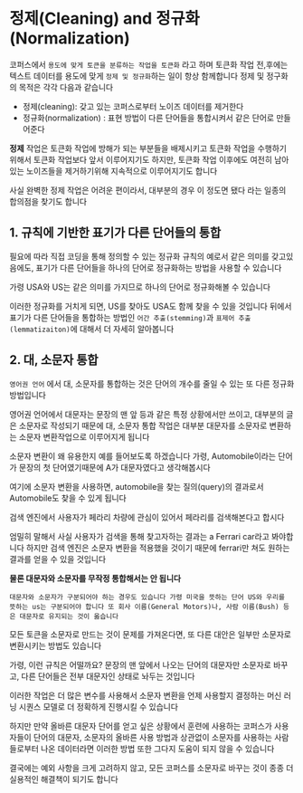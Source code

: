 # 정제(Cleaning) and 정규화(Normalization)

코퍼스에서 `용도에 맞게 토큰을 분류하는 작업을 토큰화` 라고 하며 토큰화 작업 전,후에는 텍스트 데이터를 용도에 맞게 `정제 및 정규화`하는 일이 항상 함께합니다 정제 및 정구화의 목적은 각각 다음과 같습니다 

* 정제(cleaning): 갖고 있는 코퍼스로부터 노이즈 데이터를 제거한다
* 정규화(normalization) : 표현 방법이 다른 단어들을 통합시켜서 같은 단어로 만들어준다

**정제** 작업은 토큰화 작업에 방해가 되는 부분들을 배제시키고 토큰화 작업을 수행하기 위해서 토큰화 작업보다 앞서 이루어지기도 하지만, 토큰화 작업 이후에도 여전히 남아있는 노이즈들을 제거하기위해 지속적으로 이루어지기도 합니다

사실 완벽한 정제 작업은 어려운 편이라서, 대부분의 경우 이 정도면 됐다 라는 일종의 합의점을 찾기도 합니다

## 1. 규칙에 기반한 표기가 다른 단어들의 통합

필요에 따라 직접 코딩을 통해 정의할 수 있는 정규화 규칙의 예로서 같은 의미를 갖고있음에도, 표기가 다른 단어들을 하나의 단어로 정규화하는 방법을 사용할 수 있습니다 

가령 USA와 US는 같은 의미를 가지므로 하나의 단어로 정규화해볼 수 있습니다 

이러한 정규화를 거치게 되면, US를 찾아도 USA도 함께 찾을 수 있을 것입니다 뒤에서 표기가 다른 단어들을 통합하는 방법인 `어간 추출(stemming)`과 `표제어 추출(lemmatizaiton)`에 대해서 더 자세히 알아봅니다

## 2. 대, 소문자 통합

`영어권 언어` 에서 대, 소문자를 통합하는 것은 단어의 개수를 줄일 수 있는 또 다른 정규화 방법입니다

영어권 언어에서 대문자는 문장의 맨 앞 등과 같은 특정 상황에서만 쓰이고, 대부분의 글은 소문자로 작성되기 때문에 대, 소문자 통합 작업은 대부분 대문자를 소문자로 변환하는 소문자 변환작업으로 이루어지게 됩니다

소문자 변환이 왜 유용한지 예를 들어보도록 하겠습니다 가령, Automobile이라는 단어가 문장의 첫 단어였기때문에 A가 대문자였다고 생각해봅시다

여기에 소문자 변환을 사용하면, automobile을 찾는 질의(query)의 결과로서 Automobile도 찾을 수 있게 됩니다 

검색 엔진에서 사용자가 페라리 차량에 관심이 있어서 페라리를 검색해본다고 합시다

엄밀히 말해서 사실 사용자가 검색을 통해 찾고자하는 결과는 a Ferrari car라고 봐야합니다 하지만 검색 엔진은 소문자 변환을 적용했을 것이기 때문에 ferrari만 쳐도 원하는 결과를 얻을 수 있을 것입니다

**물론 대문자와 소문자를 무작정 통합해서는 안 됩니다**

    대문자와 소문자가 구분되어야 하는 경우도 있습니다 가령 미국을 뜻하는 단어 US와 우리를 뜻하는 us는 구분되어야 합니다 또 회사 이름(General Motors)나, 사람 이름(Bush) 등은 대문자로 유지되는 것이 옳습니다

모든 토큰을 소문자로 만드는 것이 문제를 가져온다면, 또 다른 대안은 일부만 소문자로 변환시키는 방법도 있습니다

가령, 이런 규칙은 어떨까요? 문장의 맨 앞에서 나오는 단어의 대문자만 소문자로 바꾸고, 다른 단어들은 전부 대문자인 상태로 놔두는 것입니다

이러한 작업은 더 많은 변수를 사용해서 소문자 변환을 언제 사용할지 결정하는 머신 러닝 시퀀스 모델로 더 정확하게 진행시킬 수 있습니다

하지만 만약 올바른 대문자 단어를 얻고 싶은 상황에서 훈련에 사용하는 코퍼스가 사용자들이 단어의 대문자, 소문자의 올바른 사용 방법과 상관없이 소문자를 사용하는 사람들로부터 나온 데이터라면 이러한 방법 또한 그다지 도움이 되지 않을 수 있습니다

결국에는 예외 사항을 크게 고려하지 않고, 모든 코퍼스를 소문자로 바꾸는 것이 종종 더 실용적인 해결책이 되기도 합니다